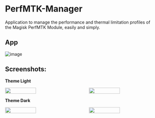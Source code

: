 # PerfMTK-Manager

Application to manage the performance and thermal limitation profiles of the Magisk PerfMTK Module, easily and simply.

## App

![image](https://github.com/JUANIMAN/PerfMTK-Manager/assets/84895566/5c6d2126-d4c0-4844-aea6-d22838e390ce)

## Screenshots:

**Theme Light**

<div style="display: flex; justify-content: space-between;">
    <img src="https://github.com/JUANIMAN/PerfMTK-Manager/assets/84895566/88566dee-fcac-4aca-a667-2e6791447821" width="45%">
    <img src="https://github.com/JUANIMAN/PerfMTK-Manager/assets/84895566/48143de9-c0f3-400b-ad1c-cd6c709af26c" width="45%">
</div>

**Theme Dark**

<div style="display: flex; justify-content: space-between;">
    <img src="https://github.com/JUANIMAN/PerfMTK-Manager/assets/84895566/38cd9390-8fff-4974-a4a8-c3d586f665ab" width="45%">
    <img src="https://github.com/JUANIMAN/PerfMTK-Manager/assets/84895566/628fd871-b0da-4da7-b3c1-cab0e600700b" width="45%">
</div>
